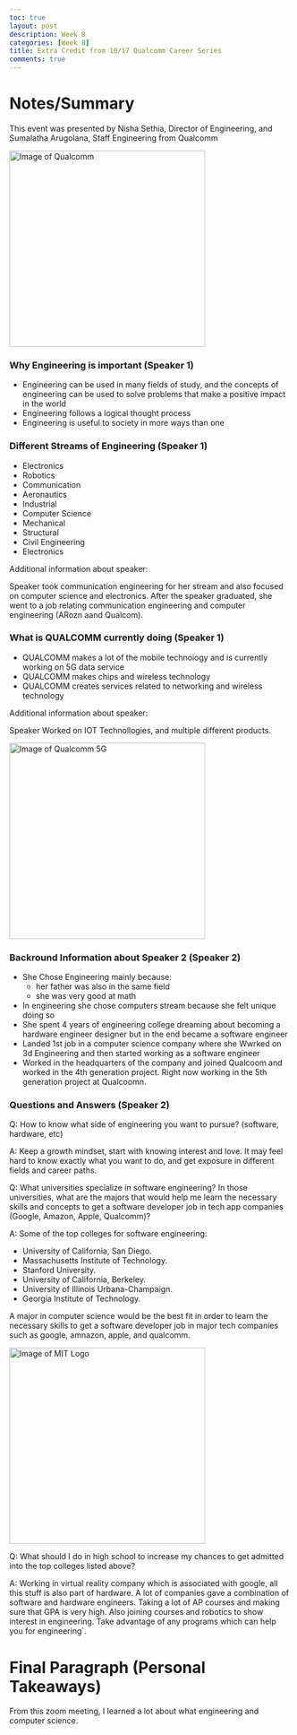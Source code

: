 ```yaml
---
toc: true
layout: post
description: Week 8
categories: [Week 8]
title: Extra Credit from 10/17 Qualcomm Career Series
comments: true
--- 
```


# Notes/Summary 

This event was presented by Nisha Sethia, Director of Engineering, and Sumalatha Arugolana, Staff Engineering from Qualcomm

<img class="card-img-top" src="/FastPagesSTG/images/qualcomm.png" alt="Image of Qualcomm" height="350">


### Why Engineering is important (Speaker 1)

- Engineering can be used in many fields of study, and the concepts of engineering can be used to solve problems that make a positive impact in the world
- Engineering follows a logical thought process
- Engineering is useful to society in more ways than one

### Different Streams of Engineering (Speaker 1)

- Electronics
- Robotics
- Communication 
- Aeronautics
- Industrial
- Computer Science
- Mechanical
- Structural
- Civil Engineering
- Electronics

Additional information about speaker:

Speaker took communication engineering for her stream and also focused on computer science and electronics. After the speaker graduated, she went to a job relating communication engineering and computer engineering (ARozn aand Qualcom).

### What is QUALCOMM currently doing (Speaker 1)

- QUALCOMM makes a lot of the mobile technoiogy and is currently working on 5G data service
- QUALCOMM makes chips and wireless technology
- QUALCOMM creates services related to networking and wireless technology

Additional information about speaker:

Speaker Worked on IOT Technollogies, and multiple different products.


<img class="card-img-top" src="/FastPagesSTG/images/5g.jpg" alt="Image of Qualcomm 5G" height="350">


### Backround Information about Speaker 2 (Speaker 2)

- She Chose Engineering mainly because:
    - her father was also in the same field
    - she was very good at math   
- In engineering she chose computers stream because she felt unique doing so 
- She spent 4 years of engineering college dreaming about becoming a hardware engineer designer but in the end became a software engineer
- Landed 1st job in a computer science company where she Wwrked on 3d Engineering  and then started working as a software engineer
- Worked in the headquarters of the company and joined Qualcoom and worked in the 4th generation project. Right now working in the 5th generation project at Qualcoomn.

### Questions and Answers (Speaker 2)

Q: How to know what side of engineering you want to pursue? (software, hardware, etc)

A: Keep a growth mindset, start with knowing interest and love. It may feel hard to know exactly what you want to do, and get exposure in different fields and career paths.

Q: What universities specialize in software engineering? In those universities, what are the majors that would help me learn the necessary skills and concepts to get a software developer job in tech app companies (Google, Amazon, Apple, Qualcomm)? 

A: 
Some of the top colleges for software engineering:
- University of California, San Diego. 
- Massachusetts Institute of Technology.
- Stanford University.
- University of California, Berkeley.
- University of Illinois Urbana-Champaign.
- Georgia Institute of Technology.

A major in computer science would be the best fit in order to learn the necessary skills to get a software developer job in major tech companies such as google, amnazon, apple, and qualcomm.

<img class="card-img-top" src="/FastPagesSTG/images/mit.png" alt="Image of MIT Logo" height="350">


Q: What should I do in high school to increase my chances to get admitted into the top colleges listed above?

A: Working in virtual reality company which is associated with google, all this stuff is also part of hardware. A lot of companies gave a combination of software and hardware engineers. Taking a lot of AP courses and making sure that GPA is very high. Also joining courses and robotics to show interest in engineering. Take advantage of any programs which can help you for engineering`.


# Final Paragraph (Personal Takeaways)

From this zoom meeting, I learned a lot about what engineering and computer science.